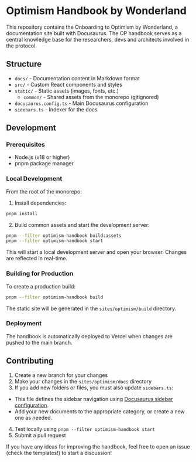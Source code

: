 # Optimism Handbook by Wonderland

This repository contains the Onboarding to Optimism by Wonderland, a documentation site built with Docusaurus. The OP handbook serves as a central knowledge base for the researchers, devs and architects involved in the protocol.

## Structure

- `docs/` - Documentation content in Markdown format
- `src/` - Custom React components and styles
- `static/` - Static assets (images, fonts, etc.)
  - `common/` - Shared assets from the monorepo (gitignored)
- `docusaurus.config.ts` - Main Docusaurus configuration
- `sidebars.ts` - Indexer for the docs

## Development

### Prerequisites

- Node.js (v18 or higher)
- pnpm package manager

### Local Development

From the root of the monorepo:

1. Install dependencies:

```bash
pnpm install
```

2. Build common assets and start the development server:

```bash
pnpm --filter optimism-handbook build:assets
pnpm --filter optimism-handbook start
```

This will start a local development server and open your browser. Changes are reflected in real-time.

### Building for Production

To create a production build:

```bash
pnpm --filter optimism-handbook build
```

The static site will be generated in the `sites/optimism/build` directory.

### Deployment

The handbook is automatically deployed to Vercel when changes are pushed to the main branch.

## Contributing

1. Create a new branch for your changes
2. Make your changes in the `sites/optimism/docs` directory
3. If you add new folders or files, you must also update `sidebars.ts`:

- This file defines the sidebar navigation using [Docusaurus sidebar configuration](https://docusaurus.io/docs/sidebar).
- Add your new documents to the appropriate category, or create a new one as needed.

4. Test locally using `pnpm --filter optimism-handbook start`
5. Submit a pull request

If you have any ideas for improving the handbook, feel free to open an issue (check the templates!) to start a discussion!
